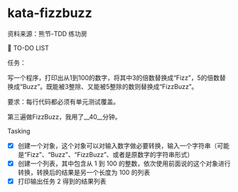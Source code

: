 # kata-fizzbuzz
资料来源：熊节-TDD 练功房

📌 TO-DO LIST

任务：

写一个程序，打印出从1到100的数字，将其中3的倍数替换成“Fizz”，5的倍数替换成“Buzz”。既能被3整除、又能被5整除的数则替换成“FizzBuzz”。

要求：每行代码都必须有单元测试覆盖。



第三遍做FizzBuzz，我用了__40__分钟。

Tasking

- [X] 创建一个对象，这个对象可以对输入数字做必要转换，输入一个字符串（可能是“Fizz”、“Buzz”、“FizzBuzz”、或者是原数字的字符串形式）
- [X] 创建一个列表，其中包含从 1 到 100 的整数，依次使用前面说的这个对象进行转换，转换后的结果是另一个长度为 100 的列表
- [X] 打印输出任务 2 得到的结果列表
